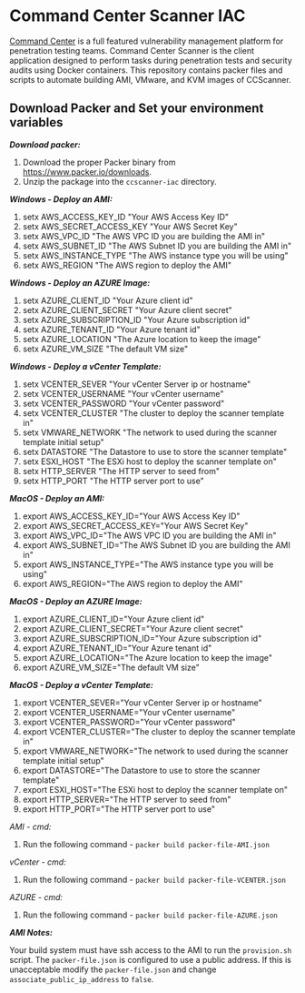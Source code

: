 # Command Center Scanner IAC #
[Command Center](https://www.critical-sec.com/command-center/) is a full featured vulnerability management platform for penetration testing teams. Command Center Scanner is the client application designed to perform tasks during penetration tests and security audits using
Docker containers. This repository contains packer files and scripts to automate building AMI, VMware, and KVM images of CCScanner.

## Download Packer and Set your environment variables ##

**_Download packer:_**

1) Download the proper Packer binary from https://www.packer.io/downloads.
2) Unzip the package into the `ccscanner-iac` directory.


**_Windows - Deploy an AMI:_**

1) setx AWS_ACCESS_KEY_ID "Your AWS Access Key ID"
2) setx AWS_SECRET_ACCESS_KEY "Your AWS Secret Key"
3) setx AWS_VPC_ID "The AWS VPC ID you are building the AMI in"
4) setx AWS_SUBNET_ID "The AWS Subnet ID you are building the AMI in"
5) setx AWS_INSTANCE_TYPE "The AWS instance type you will be using"
6) setx AWS_REGION "The AWS region to deploy the AMI"

**_Windows - Deploy an AZURE Image:_**

1) setx AZURE_CLIENT_ID "Your Azure client id"
2) setx AZURE_CLIENT_SECRET "Your Azure client secret"
3) setx AZURE_SUBSCRIPTION_ID "Your Azure subscription id"
4) setx AZURE_TENANT_ID "Your Azure tenant id"
5) setx AZURE_LOCATION "The Azure location to keep the image"
6) setx AZURE_VM_SIZE "The default VM size"

**_Windows - Deploy a vCenter Template:_**

1) setx VCENTER_SEVER "Your vCenter Server ip or hostname"
2) setx VCENTER_USERNAME "Your vCenter username"
3) setx VCENTER_PASSWORD "Your vCenter password"
4) setx VCENTER_CLUSTER "The cluster to deploy the scanner template in"
5) setx VMWARE_NETWORK "The network to used during the scanner template initial setup"
6) setx DATASTORE "The Datastore to use to store the scanner template"
7) setx ESXI_HOST "The ESXi host to deploy the scanner template on"
8) setx HTTP_SERVER "The HTTP server to seed from"
9) setx HTTP_PORT "The HTTP server port to use"


**_MacOS - Deploy an AMI:_**

1) export AWS_ACCESS_KEY_ID="Your AWS Access Key ID"
2) export AWS_SECRET_ACCESS_KEY="Your AWS Secret Key"
3) export AWS_VPC_ID="The AWS VPC ID you are building the AMI in"
4) export AWS_SUBNET_ID="The AWS Subnet ID you are building the AMI in"
5) export AWS_INSTANCE_TYPE="The AWS instance type you will be using"
6) export AWS_REGION="The AWS region to deploy the AMI"

**_MacOS - Deploy an AZURE Image:_**

1) export AZURE_CLIENT_ID="Your Azure client id"
2) export AZURE_CLIENT_SECRET="Your Azure client secret"
3) export AZURE_SUBSCRIPTION_ID="Your Azure subscription id"
4) export AZURE_TENANT_ID="Your Azure tenant id"
5) export AZURE_LOCATION="The Azure location to keep the image"
6) export AZURE_VM_SIZE="The default VM size"

**_MacOS - Deploy a vCenter Template:_**

1) export VCENTER_SEVER="Your vCenter Server ip or hostname"
2) export VCENTER_USERNAME="Your vCenter username"
3) export VCENTER_PASSWORD="Your vCenter password"
4) export VCENTER_CLUSTER="The cluster to deploy the scanner template in"
5) export VMWARE_NETWORK="The network to used during the scanner template initial setup"
6) export DATASTORE="The Datastore to use to store the scanner template"
7) export ESXI_HOST="The ESXi host to deploy the scanner template on"
8) export HTTP_SERVER="The HTTP server to seed from"
9) export HTTP_PORT="The HTTP server port to use"

*_AMI - cmd:_*
1) Run the following command - `packer build packer-file-AMI.json`

*_vCenter - cmd:_*
1) Run the following command - `packer build packer-file-VCENTER.json`

*_AZURE - cmd:_*
1) Run the following command - `packer build packer-file-AZURE.json`

**_AMI Notes:_**

Your build system must have ssh access to the AMI to run the `provision.sh` script. The `packer-file.json` is configured to use a public address.
If this is unacceptable modify the `packer-file.json` and change `associate_public_ip_address` to `false`.


